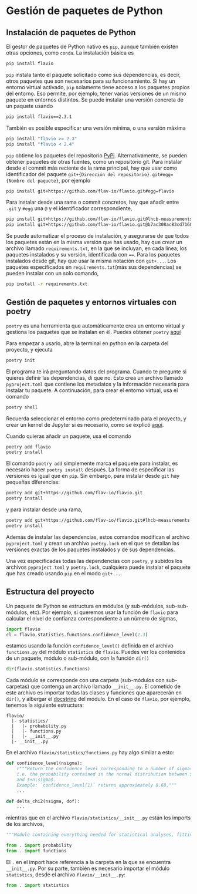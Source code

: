 # Gestión de paquetes de Python

## Instalación de paquetes de Python

El gestor de paquetes de Python nativo es `pip`, aunque también existen otras opciones, como `conda`. La instalación básica es

```Bash
pip install flavio
```

`pip` instala tanto el paquete solicitado como sus dependencias, es decir, otros paquetes que son necesarios para su funcionamiento. Si hay un entorno virtual activado, `pip` solamente tiene acceso a los paquetes propios del entorno. Eso permite, por ejemplo, tener varias versiones de un mismo paquete en entornos distintos. Se puede instalar una versión concreta de un paquete usando

```bash
pip install flavio==2.3.1
```

También es posible especificar una versión mínima, o una versión máxima

```bash
pip install "flavio >= 2.3"
pip install "flavio < 2.4"
```

`pip` obtiene los paquetes del repositorio [PyPi](https://pypi.org). Alternativamente, se pueden obtener paquetes de otras fuentes, como un repositorio git. Para instalar desde el commit más reciente de la rama principal, hay que usar como identificador del paquete `git+{Dirección del repositorio}.git#egg={Nombre del paquete}`, por ejemplo

```bash
pip install git+https://github.com/flav-io/flavio.git#egg=flavio
```

Para instalar desde una rama o commit concretos, hay que añadir entre `.git` y `#egg` una `@` y el identificador correspondiente,

```bash
pip install git+https://github.com/flav-io/flavio.git@lhcb-measurements#egg=flavio
pip install git+https://github.com/flav-io/flavio.git@b7ac308ac83cd7168d80c3382b5d65415bc64679#egg=flavio
```

Se puede automatizar el proceso de instalación, y asegurarse de que todos los paquetes están en la misma versión que has usado, hay que crear un archivo llamado `requirements.txt`, en la que se incluyan, en cada línea, los paquetes instalados y su versión, identificada con `==`. Para los paquetes instalados desde git, hay que usar la misma notación con `git+...`. Los paquetes especificados en `requirements.txt`(más sus dependencias) se pueden instalar con un solo comando,

```bash
pip install -r requirements.txt
```

## Gestión de paquetes y entornos virtuales con poetry

`poetry` es una herramienta que automáticamente crea un entorno virtual y gestiona los paquetes que se instalan en él. Puedes obtener `poetry` [aquí](https://python-poetry.org/docs/)

Para empezar a usarlo, abre la terminal en python en la carpeta del proyecto, y ejecuta

```bash
poetry init
```

El programa te irá preguntando datos del programa. Cuando te pregunte si quieres definir las dependencias, di que no. Esto crea un archivo llamado `pyproject.toml` que contiene los metadatos y la información necesaria para instalar tu paquete. A continuación, para crear el entorno virtual, usa el comando

```bash
poetry shell
```

Recuerda seleccionar el entorno como predeterminado para el proyecto, y crear un kernel de Jupyter si es necesario, como se explicó [aquí](venv.md).

Cuando quieras añadir un paquete, usa el comando

```bash
poetry add flavio
poetry install
```

El comando `poetry add` simplemente marca el paquete para instalar, es necesario hacer `poetry install` después. La forma de especificar las versiones es igual que en `pip`. Sin embargo, para instalar desde `git` hay pequeñas diferencias:

```bash
poetry add git+https://github.com/flav-io/flavio.git
poetry install
```

y para instalar desde una rama,

```bash
poetry add git+https://github.com/flav-io/flavio.git#lhcb-measurements
poetry install
```

Además de instalar las dependencias, estos comandos modifican el archivo `pyproject.toml` y crean un archivo `poetry.lock` en el que se detallan las versiones exactas de los paquetes instalados y de sus dependencias.

Una vez especificadas todas las dependencias con `poetry`, y subidos los archivos `pyproject.toml` y `poetry.lock`, cualquiera puede instalar el paquete que has creado usando `pip` en el modo `git+...`.

## Estructura del proyecto

Un paquete de Python se estructura en módulos (y sub-módulos, sub-sub-módulos, etc). Por ejemplo, si queremos usar la función de `flavio` para calcular el nivel de confianza correspondiente a un número de sigmas,

```python
import flavio
cl = flavio.statistics.functions.confidence_level(2.3)
```

estamos usando la función `confidence_level()` definida en el archivo `functions.py` del módulo `statistics` de `flavio`. Puedes ver los contenidos de un paquete, módulo o sub-módulo, con la función `dir()`

```python
dir(flavio.statistics.functions)
```

Cada módulo se corresponde con una carpeta (sub-módulos con sub-carpetas) que contenga un archivo llamado `__init__.py`. El cometido de este archivo es importar todas las clases y funciones que aparecerán en `dir()`, y albergar el [docstring](annotations.md#doctrings) del módulo. En el caso de `flavio`, por ejemplo, tenemos la siguiente estructura:

```
flavio/
  |- statistics/
  |   |- probability.py
  |   |- functions.py
  |   |- __init__.py
  |- __init__.py
```

En el archivo `flavio/statistics/functions.py` hay algo similar a esto:

```python
def confidence_level(nsigma):
    r"""Return the confidence level corresponding to a number of sigmas,
    i.e. the probability contained in the normal distribution between $-n\sigma$
    and $+n\sigma$.
    Example: `confidence_level(1)` returns approximately 0.68."""
    ...

def delta_chi2(nsigma, dof):
    ...
```

mientras que en el archivo `flavio/statistics/__init__.py` están los imports de los archivos,

```python
"""Module containing everything needed for statistical analyses, fitting, etc."""

from . import probability
from . import functions
```

El `.` en el import hace referencia a la carpeta en la que se encuentra `__init__.py`. Por su parte, también es necesario importar el módulo `statistics`, desde el archivo `flavio/__init__.py`:

```python
from . import statistics
```
